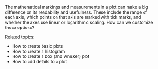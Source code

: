 
The mathematical markings and measurements in a plot can make a big difference on its readability and usefulness.  These include the range of each axis, which points on that axis are marked with tick marks, and whether the axes use linear or logarithmic scaling.  How can we customize these options?

Related topics:

* How to create basic plots
* How to create a histogram
* How to create a box (and whisker) plot
* How to add details to a plot

